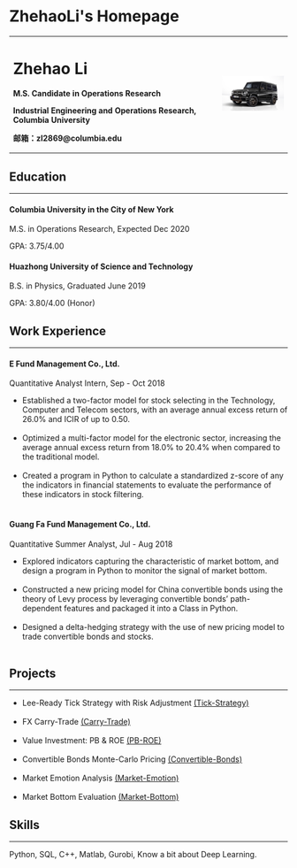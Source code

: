 # ZhehaoLi's Homepage


<table border="0">
  <tr>
    <td width="75%">
      <h1>Zhehao Li</h1>
      <p><b> M.S. Candidate in Operations Research</b></p>
      <p><b>Industrial Engineering and Operations Research, Columbia University </b></p>
      <p><b>邮箱：zl2869@columbia.edu</b></p>
    </td>
    <td width="25%">
      <img src="pic/G65.jpg" width="100%">     
    </td>
  </tr>
</table>


<h2>Education</h2>
<hr/>

  <h4>Columbia University in the City of New York</h4>
  <p> M.S. in Operations Research, Expected Dec 2020 </p>
  <p> GPA: 3.75/4.00 </p>


  <h4>Huazhong University of Science and Technology</h4>
  <p> B.S. in Physics, Graduated June 2019 </p>
  <p> GPA: 3.80/4.00 (Honor) </p>


<h2>Work Experience</h2>
<hr/>

  <h4>E Fund Management Co., Ltd.</h4>
  <p> Quantitative Analyst Intern, Sep - Oct 2018 </p>
      
  <ul>

  <li> Established a two-factor model for stock selecting in the Technology, Computer and Telecom sectors, with an average annual excess return of 26.0% and ICIR of up to 0.50. </li><br/>

  <li> Optimized a multi-factor model for the electronic sector, increasing the average annual excess return from 18.0% to 20.4% when compared to the traditional model. </li> <br/>

  <li> Created a program in Python to calculate a standardized z-score of any the indicators in financial statements to evaluate the performance of these indicators in stock filtering. </li> <br/>

  </ul>


  <h4>Guang Fa Fund Management Co., Ltd.</h4>
  <p>Quantitative Summer Analyst, Jul - Aug 2018 </p>

  <ul>
  
  <li> Explored indicators capturing the characteristic of market bottom, and design a program in Python to monitor the signal of market bottom. </li> <br/>

  <li> Constructed a new pricing model for China convertible bonds using the theory of Levy process by leveraging convertible bonds’ path-dependent features and packaged it into a Class in Python. </li> <br/>

  <li> Designed a delta-hedging strategy with the use of new pricing model to trade convertible bonds and stocks. </li><br/>

  </ul>


<h2>Projects</h2>
<hr/>
    
  <!-- 无序列表 -->
  <ul>
  
  <li> Lee-Ready Tick Strategy with Risk Adjustment <a href="https://github.com/ZhehaoLi9705/IEOR4729_Homework_2">(Tick-Strategy)</a> </li><br/>

  <li> FX Carry-Trade <a href="https://github.com/ZhehaoLi9705/IEOR4729_Final_Project">(Carry-Trade)</a> </li> <br/>

  <li> Value Investment: PB & ROE <a href="https://github.com/ZhehaoLi9705/Stock-PB-ROE">(PB-ROE)</a></li> <br>

  <li> Convertible Bonds Monte-Carlo Pricing  <a href="https://github.com/ZhehaoLi9705/Convert-Bond">(Convertible-Bonds)</a> </li> <br/>

  <li> Market Emotion Analysis <a href="https://github.com/ZhehaoLi9705/Market-Emotion">(Market-Emotion)</a> </li> <br/>

  <li> Market Bottom Evaluation <a href="https://github.com/ZhehaoLi9705/Market-Bottom">(Market-Bottom)</a></li>

  </ul>


<h2>Skills</h2>
  <hr/>

  <p> Python, SQL, C++, Matlab, Gurobi, Know a bit about Deep Learning. </p>


